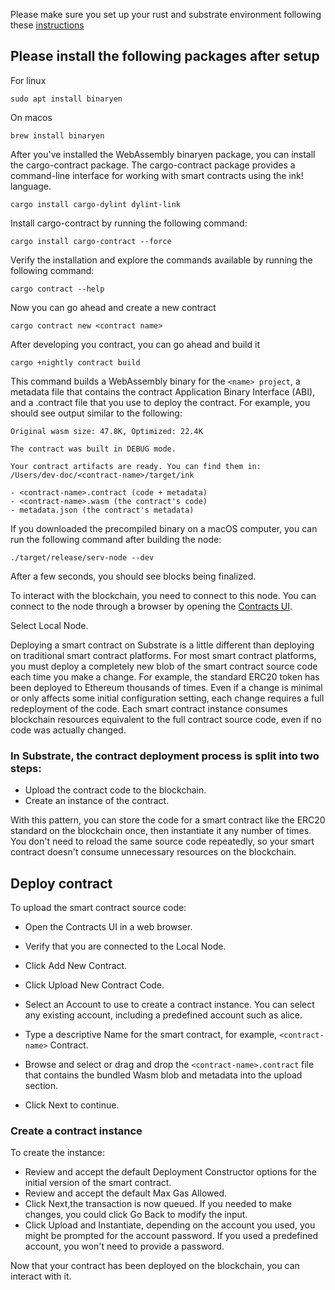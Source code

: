 Please make sure you set up your rust and substrate environment following these [instructions](https://docs.substrate.io/install/)

## Please install the following packages after setup

For linux

```
sudo apt install binaryen
```
On macos
 ```
 brew install binaryen
 ```

 After you've installed the WebAssembly binaryen package, you can install the cargo-contract package. The cargo-contract package provides a command-line interface for working with smart contracts using the ink! language.

 ```
 cargo install cargo-dylint dylint-link
 ```

 Install cargo-contract by running the following command:

 ```
 cargo install cargo-contract --force
 ```

 Verify the installation and explore the commands available by running the following command:

 ```
 cargo contract --help
 ```

 Now you can go ahead and create a new contract

 ```
 cargo contract new <contract name>
 ```

 After developing you contract, you can go ahead and build it

 ```
 cargo +nightly contract build
 ```
 This command builds a WebAssembly binary for the `<name> project`, a metadata file that contains the contract Application Binary Interface (ABI), and a .contract file that you use to deploy the contract. For example, you should see output similar to the following:

 ```
 Original wasm size: 47.8K, Optimized: 22.4K

The contract was built in DEBUG mode.

Your contract artifacts are ready. You can find them in:
/Users/dev-doc/<contract-name>/target/ink

- <contract-name>.contract (code + metadata)
- <contract-name>.wasm (the contract's code)
- metadata.json (the contract's metadata)
```

If you downloaded the precompiled binary on a macOS computer, you can run the following command after building the node:

```
./target/release/serv-node --dev
```

After a few seconds, you should see blocks being finalized.

To interact with the blockchain, you need to connect to this node. You can connect to the node through a browser by opening the [Contracts UI](https://contracts-ui.substrate.io/).

Select Local Node.

Deploying a smart contract on Substrate is a little different than deploying on traditional smart contract platforms. For most smart contract platforms, you must deploy a completely new blob of the smart contract source code each time you make a change. For example, the standard ERC20 token has been deployed to Ethereum thousands of times. Even if a change is minimal or only affects some initial configuration setting, each change requires a full redeployment of the code. Each smart contract instance consumes blockchain resources equivalent to the full contract source code, even if no code was actually changed.

### In Substrate, the contract deployment process is split into two steps:

* Upload the contract code to the blockchain.
* Create an instance of the contract.

With this pattern, you can store the code for a smart contract like the ERC20 standard on the blockchain once, then instantiate it any number of times. You don't need to reload the same source code repeatedly, so your smart contract doesn't consume unnecessary resources on the blockchain.

## Deploy contract

To upload the smart contract source code:

* Open the Contracts UI in a web browser.
* Verify that you are connected to the Local Node.
* Click Add New Contract.
* Click Upload New Contract Code.
* Select an Account to use to create a contract instance. You can select any existing account, including a predefined account such as alice.

* Type a descriptive Name for the smart contract, for example, `<contract-name>` Contract.
* Browse and select or drag and drop the `<contract-name>.contract` file that contains the bundled Wasm  blob and metadata into the upload section.
* Click Next to continue.

### Create a contract instance

To create the instance:

* Review and accept the default Deployment Constructor options for the initial version of the smart contract.
* Review and accept the default Max Gas Allowed.
* Click Next,the transaction is now queued. If you needed to make changes, you could click Go Back to modify the input.
* Click Upload and Instantiate, depending on the account you used, you might be prompted for the account password. If you used a predefined account, you won't need to provide a password.

Now that your contract has been deployed on the blockchain, you can interact with it.